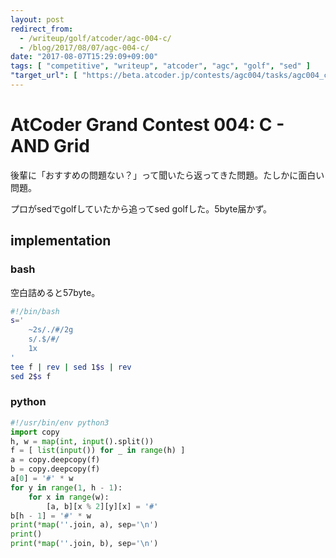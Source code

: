 ```yaml
---
layout: post
redirect_from:
  - /writeup/golf/atcoder/agc-004-c/
  - /blog/2017/08/07/agc-004-c/
date: "2017-08-07T15:29:09+09:00"
tags: [ "competitive", "writeup", "atcoder", "agc", "golf", "sed" ]
"target_url": [ "https://beta.atcoder.jp/contests/agc004/tasks/agc004_c" ]
---
```


# AtCoder Grand Contest 004: C - AND Grid

後輩に「おすすめの問題ない？」って聞いたら返ってきた問題。たしかに面白い問題。

プロがsedでgolfしていたから追ってsed golfした。$5$byte届かず。

## implementation

### bash

空白詰めると$57$byte。

``` sh
#!/bin/bash
s='
    ~2s/./#/2g
    s/.$/#/
    1x
'
tee f | rev | sed 1$s | rev
sed 2$s f
```

### python

``` python
#!/usr/bin/env python3
import copy
h, w = map(int, input().split())
f = [ list(input()) for _ in range(h) ]
a = copy.deepcopy(f)
b = copy.deepcopy(f)
a[0] = '#' * w
for y in range(1, h - 1):
    for x in range(w):
        [a, b][x % 2][y][x] = '#'
b[h - 1] = '#' * w
print(*map(''.join, a), sep='\n')
print()
print(*map(''.join, b), sep='\n')
```
